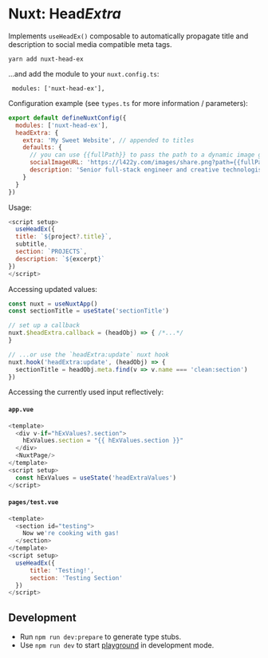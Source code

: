 # Nuxt: Head<em>Extra</em>

Implements `useHeadEx()` composable to automatically propagate title and description to social media compatible meta
tags.

```shell
yarn add nuxt-head-ex
```

...and add the module to your `nuxt.config.ts`:

```shell
 modules: ['nuxt-head-ex'],
```

Configuration example (see `types.ts` for more information / parameters):

```js
export default defineNuxtConfig({
  modules: ['nuxt-head-ex'],
  headExtra: {
    extra: 'My Sweet Website', // appended to titles
    defaults: {
      // you can use {{fullPath}} to pass the path to a dynamic image generator
      socialImageURL: 'https://l422y.com/images/share.png?path={{fullPath}}',
      description: 'Senior full-stack engineer and creative technologist with over 20 years’ experience and a focus in software, interactive and web development.'
    }
  }
})
```

Usage:

```js
<script setup>
  useHeadEx({
  title: `${project?.title}`,
  subtitle,
  section: `PROJECTS`,
  description: `${excerpt}`
})
</script>
```

Accessing updated values:

```js
const nuxt = useNuxtApp()
const sectionTitle = useState('sectionTitle')

// set up a callback
nuxt.$headExtra.callback = (headObj) => { /*...*/
}

// ...or use the `headExtra:update` nuxt hook
nuxt.hook('headExtra:update', (headObj) => {
  sectionTitle = headObj.meta.find(v => v.name === 'clean:section')
})
```

Accessing the currently used input reflectively:

#### **`app.vue`**
```js
<template>
  <div v-if="hExValues?.section">
    hExValues.section = "{{ hExValues.section }}"
  </div>
  <NuxtPage/>
</template>
<script setup>
  const hExValues = useState('headExtraValues')
</script>
```
#### **`pages/test.vue`**
```js
<template>
  <section id="testing">
    Now we're cooking with gas!
  </section>
</template>
<script setup>
  useHeadEx({
      title: 'Testing!', 
      section: 'Testing Section'
  })
</script>
```

## Development

- Run `npm run dev:prepare` to generate type stubs.
- Use `npm run dev` to start [playground](./playground) in development mode.
